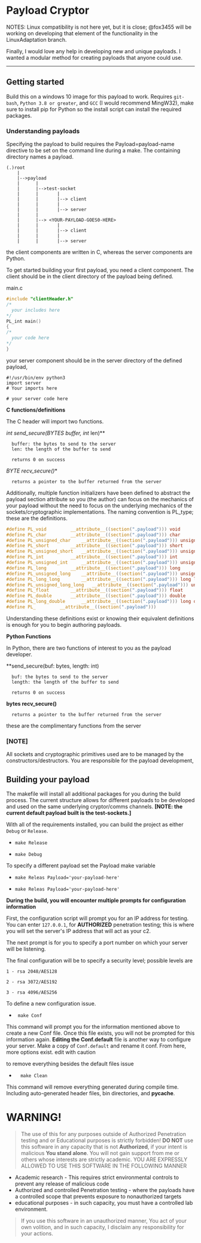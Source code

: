 # Payload Cryptor

NOTES:
Linux compatibility is not here yet, but it is close; @fox3455 will be working on developing that element of the functionality in the LinuxAdaptation branch.

Finally, I would love any help in developing new and unique payloads. I wanted a modular method for creating payloads that anyone could use. 

---
## Getting started
Build this on a windows 10 image for this payload to work.
Requires ```git-bash```, ```Python 3.8 or greater```, and ```GCC``` (I would recommend MingW32), make sure to install pip for Python so the install script can install the required packages.

### Understanding payloads
Specifying the payload to build requires the Payload=payload-name directive to be set on the command line during a make. The containing directory names a payload.
```
(.)root
    |
    |-->payload
    |      |
    |      |-->test-socket
    |      |       |
    |      |       |--> client
    |      |       |
    |      |       |--> server
    |      |
    |      |--> <YOUR-PAYLOAD-GOES0-HERE>
    |      |       |
    |      |       |--> client
    |      |       |
    |      |       |--> server
```
the client components are written in C, whereas the server components are Python. 

To get started building your first payload, you need a client component. The client should be in the client directory of the payload being defined.

main.c
```C
#include "clientHeader.h"
/*
  your includes here
*/
PL_int main()
{
/*
  your code here
*/
}
```
your server component should be in the server directory of the defined payload, 
```python3
#!/usr/bin/env python3
import server
# Your imports here

# your server code here
```
**C functions/definitions**

The C header will import two functions.

**int send_secure(BYTES* buffer, int* len)**
```
  buffer: the bytes to send to the server
  len: the length of the buffer to send
  
  returns 0 on success
```
**BYTE* recv_secure()**
```
  returns a pointer to the buffer returned from the server 
```
Additionally, multiple function initializers have been defined to abstract the payload section attribute so you (the author) can focus on the mechanics of your payload without the need to focus on the underlying mechanics of the sockets/cryptographic implementations. The naming convention is PL_type; these are the definitions.
```C
#define PL_void			__attribute__((section(".payload"))) void
#define PL_char 		__attribute__((section(".payload"))) char 
#define PL_unsigned_char 	__attribute__((section(".payload"))) unsigned char 
#define PL_short 		__attribute__((section(".payload"))) short
#define PL_unsigned_short 	__attribute__((section(".payload"))) unsigned short
#define PL_int		 	__attribute__((section(".payload"))) int
#define PL_unsigned_int		__attribute__((section(".payload"))) unsigned int
#define PL_long		 	__attribute__((section(".payload"))) long 
#define PL_unsigned_long 	__attribute__((section(".payload"))) unsigned long
#define PL_long_long	 	__attribute__((section(".payload"))) long long
#define PL_unsigned_long_long 	__attribute__((section(".payload"))) unsigned long long
#define PL_float	 	__attribute__((section(".payload"))) float
#define PL_double	 	__attribute__((section(".payload"))) double
#define PL_long_double	 	__attribute__((section(".payload"))) long double
#define PL_		 	__attribute__((section(".payload")))
```
Understanding these definitions exist or knowing their equivalent definitions is enough for you to begin authoring payloads.

**Python Functions**

In Python, there are two functions of interest to you as the payload developer.


**send_secure(buf: bytes, length: int)
```
  buf: the bytes to send to the server
  length: the length of the buffer to send
  
  returns 0 on success
```
**bytes recv_secure()**
```
  returns a pointer to the buffer returned from the server 
```
these are the complimentary functions from the server 

### [NOTE]
All sockets and cryptographic primitives used are to be managed by the constructors/destructors. You are responsible for the payload development, 
## Building your payload

The makefile will install all additional packages for you during the build process. The current structure allows for different payloads to be developed and used on the same underlying cryptor/comms channels. **[NOTE: the current default payload built is the test-sockets.]**

With all of the requirements installed, you can build the project as either ```Debug``` or ```Release```.
  -     make Release 
  -     make Debug

To specify a different payload set the Payload make variable
  -     make Releas Payload='your-payload-here'
  -     make Releas Payload='your-payload-here'

**During the build, you will encounter  multiple prompts for configuration information**

First, the configuration script will prompt you for an IP address for testing. You can enter ```127.0.0.1```, for **AUTHORIZED** penetration testing; this is where you will set the server's IP address that will act as your c2. 

The next prompt is for you to specify a port number on which your server will be listening. 

The final configuration will be to specify a security level; possible levels are 
 
    1 - rsa 2048/AES128
    
    2 - rsa 3072/AES192
    
    3 - rsa 4096/AES256

To define a new configuration issue.
-      make Conf
This command will prompt you for the information mentioned above to create a new Conf file. Once this file exists, you will not be prompted for this information again. 
**Editing the Conf.default** file is another way to configure your server. Make a copy of ```Conf.default``` and rename it conf. From here, more options exist. edit with caution

to remove everything besides the default files issue
-       make Clean
This command will remove everything generated during compile time. Including auto-generated header files, bin directories, and __pycache__.

# WARNING!
> The use of this for any purposes outside of Authorized Penetration testing and or Educational purposes is strictly forbidden! **DO NOT** use this software in any capacity that is not **Authorized**, if your intent is malicious **You stand alone**. You will not gain support from me or others whose interests are strictly academic.
> YOU ARE EXPRESSLY ALLOWED TO USE THIS SOFTWARE IN THE FOLLOWING MANNER
* Academic research - This requires strict environmental controls to prevent any release of malicious code 
* Authorized and controlled Penetration testing - where the payloads have a controlled scope that prevents exposure to nonauthorized targets
* educational purposes - in such capacity, you must have a controlled lab environment.

> If you use this software in an unauthorized manner, You act of your own volition, and in such capacity, I disclaim any responsibility for your actions. 
